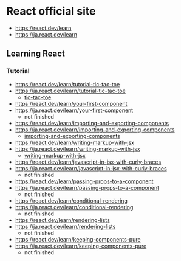 # React official site
- https://react.dev/learn
- https://ja.react.dev/learn

## Learning React
### Tutorial
- https://react.dev/learn/tutorial-tic-tac-toe
- https://ja.react.dev/learn/tutorial-tic-tac-toe
  - [tic-tac-toe](./tic-tac-toe)
- https://react.dev/learn/your-first-component
- https://ja.react.dev/learn/your-first-component
  - not finished
- https://react.dev/learn/importing-and-exporting-components
- https://ja.react.dev/learn/importing-and-exporting-components
  - [importing-and-exporting-components](./importing-and-exporting-components)
- https://react.dev/learn/writing-markup-with-jsx
- https://ja.react.dev/learn/writing-markup-with-jsx
  - [writing-markup-with-jsx](./writing-markup-with-jsx)
- https://react.dev/learn/javascript-in-jsx-with-curly-braces
- https://ja.react.dev/learn/javascript-in-jsx-with-curly-braces
  - not finished
- https://react.dev/learn/passing-props-to-a-component
- https://ja.react.dev/learn/passing-props-to-a-component
  - not finished
- https://react.dev/learn/conditional-rendering
- https://ja.react.dev/learn/conditional-rendering
  - not finished
- https://react.dev/learn/rendering-lists
- https://ja.react.dev/learn/rendering-lists
  - not finished
- https://react.dev/learn/keeping-components-pure
- https://ja.react.dev/learn/keeping-components-pure
  - not finished
